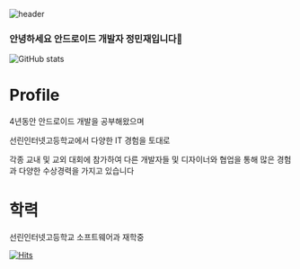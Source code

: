 
![header](https://capsule-render.vercel.app/api?type=waving&color=gradient&height=300&section=header&text=Welcome%20Polaris%20GitHub&fontSize=60)


### 안녕하세요 안드로이드 개발자 정민재입니다👋
![GitHub stats](https://github-readme-stats-sigma-five.vercel.app/api?username=polaris428&show_icons=true&theme=radical&count_private=true)
# Profile
4년동안 안드로이드 개발을 공부해왔으며 

선린인터넷고등학교에서 다양한 IT 경험을 토대로 

각종 교내 및 교외 대회에 참가하여 다른 개발자들 및 디자이너와 협업을 통해 많은 경험과 다양한 수상경력을 가지고 있습니다

# 학력
선린인터넷고등학교 소프트웨어과 재학중



[![Hits](https://hits.seeyoufarm.com/api/count/incr/badge.svg?url=https%3A%2F%2Fgithub.com%2Fpolaris428&count_bg=%2379C83D&title_bg=%23555555&icon=android.svg&icon_color=%23E7E7E7&title=%EB%B0%A9%EB%AC%B8%EC%9E%90+%EC%88%98&edge_flat=false)](https://hits.seeyoufarm.com)
